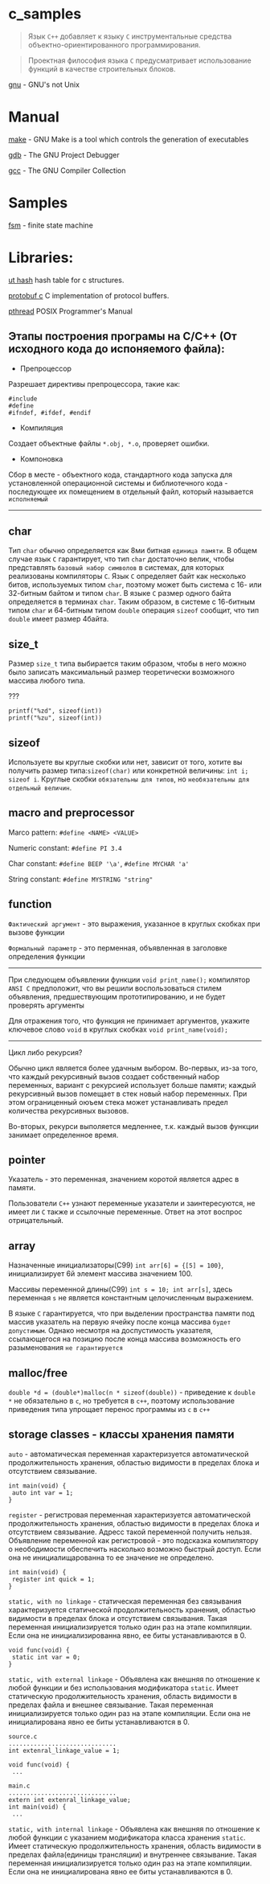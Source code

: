 # c_samples

> Язык `С++` добавляет к языку `С` инструментальные средства объектно-ориентированного программирования.

> Проектная философия языка `C` предусматривает использование функций в качестве строительных блоков.

[gnu](http://www.gnu.org/) - GNU's not Unix

# Manual

[make](http://www.gnu.org/software/make/) - GNU Make is a tool which controls the generation of executables

[gdb](https://www.gnu.org/software/gdb/) - The GNU Project Debugger

[gcc](https://www.gnu.org/software/gcc/) - The GNU Compiler Collection

# Samples

[fsm](https://www.codeproject.com/Articles/1275479/State-Machine-Design-in-C) - finite state machine

# Libraries:

[ut hash](http://troydhanson.github.io/uthash/) hash table for c structures.

[protobuf c](https://github.com/protobuf-c/protobuf-c) C implementation of protocol buffers.

[pthread](http://man7.org/linux/man-pages/man0/pthread.h.0p.html#top_of_page) POSIX Programmer's Manual 

## Этапы построения програмы на С/С++ (От исходного кода до испоняемого файла):

- Препроцессор

Разрешает директивы препроцессора, такие как:
```
#include
#define
#ifndef, #ifdef, #endif
```

- Компиляция

Создает объектные файлы `*.obj, *.o`, проверяет ошибки.

- Компоновка

Сбор в месте - объектного кода, стандартного кода запуска для установленной операционной системы и библиотечного кода - последующее их помещением в отдельный файл, который называется `исполняемый`

---

## char
Тип `char` обычно определяется как 8ми битная `единица памяти`. В общем случае язык `C` гарантирует, что тип `char` достаточно велик, чтобы представлять `базовый набор символов` в системах, для которых реализованы компиляторы `C`. Язык `C` определяет байт как несколько битов, используемых типом `char`, поэтому может быть система с 16- или 32-битным байтом и типом `char`. В языке `C` размер одного байта определяется в терминах `char`. Таким образом, в системе с 16-битным типом `char` и 64-битным типом `double` операция `sizeof` сообщит, что тип `double` имеет размер 4байта.

## size_t
Размер `size_t` типа выбирается таким образом, чтобы в него можно было записать максимальный размер теоретически возможного массива любого типа.

???
```
printf("%zd", sizeof(int))
printf("%zu", sizeof(int))
```

## sizeof

Используете вы круглые скобки или нет, зависит от того, хотите вы получить размер типа:`sizeof(char)` или конкретной величины: `int i; sizeof i`. Круглые скобки `обязательны для типов`, но `необязательны для отдельный величин`.

## macro and preprocessor

Marco pattern: `#define <NAME> <VALUE>`

Numeric constant: `#define PI 3.4`

Char constant: `#define BEEP '\a'`, `#define MYCHAR 'a'`

String constant: `#define MYSTRING "string"`

## function

`Фактический аргумент` - это выражения, указанное в круглых скобках при вызове функции

`Формальный параметр` - это перменная, объявленная в заголовке определения функции

---

При следующем объявлении функции `void print_name();` компилятор `ANSI C` предположит, что вы решили воспользоваться стилем объявления, предшествующим прототипированию, и не будет проверять аргументы

Для отражения того, что функция не принимает аргументов, укажите ключевое слово `void` в круглых скобках `void print_name(void);`

---

Цикл либо рекурсия?

Обычно цикл является более удачным выбором.
Во-первых, из-за того, что каждый рекурсивный вызов создает собственный набор переменных, вариант с рекурсией использует больше памяти; каждый рекурсивный вызов помещает в стек новый набор переменных. При этом ограниценный оюъем стека может устанавливать предел количества рекурсивных вызовов.

Во-вторых, рекурси выполяется медленнее, т.к. каждый вызов функции занимает определенное время.

## pointer

Указатель - это переменная, значением коротой является адрес в памяти.

Пользователи `С++` узнают переменные указатели и заинтересуются, не имеет ли `С` также и ссылочные переменные. Ответ на этот воспрос отрицательный.

## array

Назначенные инициализаторы(C99) `int arr[6] = {[5] = 100}`, инициализирует 6й элемент массива значением 100.

Массивы переменной длины(C99) `int s = 10; int arr[s]`, здесь переменная `s` не является константным целочисленным выражением.

В языке `C` гарантируется, что при выделении пространства памяти под массив указатель на первую ячейку после конца массива `будет допустимым`. Однако несмотря на доспустимость указателя, ссылающегося на позицию после конца массива возможность его разыменования `не гарантируется`

## malloc/free

`double *d = (double*)malloc(n * sizeof(double))` - приведение к `double *` не обязательно в `c`, но требуется в `c++`, поэтому использование приведения типа упрощает перенос программы из `c` в `c++`

## storage classes - классы хранения памяти

 `auto` - автоматическая переменная характеризуется автоматической продолжительность хранения, областью видимости в пределах блока и отсутствием связывание.
```
int main(void) {
 auto int var = 1;
}
```

`register` - регистровая переменная характеризуется автоматической продолжительность хранения, областью видимости в пределах блока и отсутствием связывание. Адресс такой переменной получить нельзя. Объявление переменной как регистровой - это подсказка компилятору о неободимости обеспечить насколько возможно быстрый доступ. Если она не инициалищарованна то ее значение не определено.
```
int main(void) {
 register int quick = 1;
}
```

`static, with no linkage` - статическая переменная без связывания характеризуется статической продолжительность хранения, областью видимости в пределах блока и отсутствием связывания. Такая переменная инициализируется только один раз на этапе компиляции. Если она не инициализированна явно, ее биты устанавливаются в 0.
```
void func(void) {
 static int var = 0;
}
```

`static, with external linkage` - Объявлена как внешняя по отношение к любой функции и без использования модификатора `static`. Имеет статическую продолжительность хранения, область видимости в пределах файла и внешнее связывание. Такая переменная инициализируется только один раз на этапе компиляции. Если она не инициалирована явно ее биты устанавливаются в 0.
```
source.c
..............................
int extenral_linkage_value = 1;

void func(void) {
 ...

main.c
..............................
extern int extenral_linkage_value;
int main(void) {
 ...
```

`static, with internal linkage` - Объявлена как внешняя по отношение к любой функции c указанием модификатора класса хранения `static`. Имеет статическую продолжительность хранения, область видимости в пределах файла(единицы трансляции) и внутреннее связывание. Такая переменная инициализируется только один раз на этапе компиляции. Если она не инициалирована явно ее биты устанавливаются в 0.
```

```

